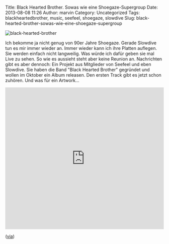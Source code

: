 Title: Black Hearted Brother. Sowas wie eine Shoegaze-Supergroup
Date: 2013-08-08 11:26
Author: marvin
Category: Uncategorized
Tags: blackheartedbrother, music, seefeel, shoegaze, slowdive
Slug: black-hearted-brother-sowas-wie-eine-shoegaze-supergroup

![black-hearted-brother]({static}/images/black-hearted-brother.jpg)

Ich bekomme ja nicht genug von 90er Jahre Shoegaze. Gerade Slowdive tun
es mir immer wieder an. Immer wieder kann ich ihre Platten auflegen. Sie
werden einfach nicht langweilig. Was würde ich dafür geben sie mal Live
zu sehen. So wie es aussieht steht aber keine Reunion an. Nachrichten
gibt es aber dennoch: Ein Projekt aus Mitglieder von Seefeel und eben
Slowdive. Sie haben die Band "Black Hearted Brother" gegründet und
wollen im Oktober ein Album releasen. Den ersten Track gibt es jetzt
schon zuhören. Und was für ein Artwork...

<iframe width="100%" height="450" scrolling="no" frameborder="no" src="https://w.soundcloud.com/player/?url=https%3A//api.soundcloud.com/tracks/102178754&amp;auto_play=false&amp;hide_related=false&amp;show_comments=true&amp;show_user=true&amp;show_reposts=false&amp;visual=true"></iframe>

([via](http://www.brooklynvegan.com/archives/2013/08/members_of_slow.html?utm_source=feedburner&utm_medium=feed&utm_campaign=Feed%3A+BrooklynVeganFeed+%28brooklynvegan%29))

